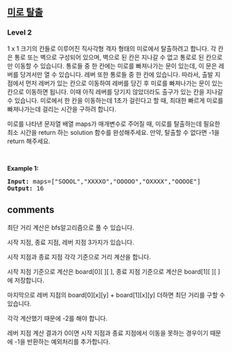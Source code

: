 <h2><a href="https://school.programmers.co.kr/learn/courses/30/lessons/159993">미로 탈출</a></h2><h3>Level 2</h3>

1 x 1 크기의 칸들로 이루어진 직사각형 격자 형태의 미로에서 탈출하려고 합니다. 각 칸은 통로 또는 벽으로 구성되어 있으며, 벽으로 된 칸은 지나갈 수 없고 통로로 된 칸으로만 이동할 수 있습니다. 통로들 중 한 칸에는 미로를 빠져나가는 문이 있는데, 이 문은 레버를 당겨서만 열 수 있습니다. 레버 또한 통로들 중 한 칸에 있습니다. 따라서, 출발 지점에서 먼저 레버가 있는 칸으로 이동하여 레버를 당긴 후 미로를 빠져나가는 문이 있는 칸으로 이동하면 됩니다. 이때 아직 레버를 당기지 않았더라도 출구가 있는 칸을 지나갈 수 있습니다. 미로에서 한 칸을 이동하는데 1초가 걸린다고 할 때, 최대한 빠르게 미로를 빠져나가는데 걸리는 시간을 구하려 합니다.

미로를 나타낸 문자열 배열 maps가 매개변수로 주어질 때, 미로를 탈출하는데 필요한 최소 시간을 return 하는 solution 함수를 완성해주세요. 만약, 탈출할 수 없다면 -1을 return 해주세요.

<p>&nbsp;</p>
<p><strong class="example">Example 1:</strong></p>
<pre><strong>Input:</strong> maps=["SOOOL","XXXXO","OOOOO","OXXXX","OOOOE"]
<strong>Output:</strong> 16</pre>

<h2> comments </h2>
<p> 
최단 거리﻿ 계산은 bfs알고리즘으로 풀 수 있습니다.

시작 지점, 종료 지점, 레버 지점 3가지가 있습니다.

시작 지점과 종료 지점 각각 기준으로 거리 계산을 합니다.

시작 지점 기준으로 계산은 board[0][ ][ ], 종료 지점 기준으로 계산은 board[1][ ][ ]에 저장합니다.

마지막으로 레버 지점의 board[0][x][y] + board[1][x][y] 더하면 최단 거리를 구할 수 있습니다.

각각 계산했기 때문에 -2를 해야 합니다.

  

레버 지점 계산 결과가 0이면  시작 지점과 종료 지점에서 이동을 못하는 경우이기 때문에 -1을 반환하는 예외처리를 추가합니다.